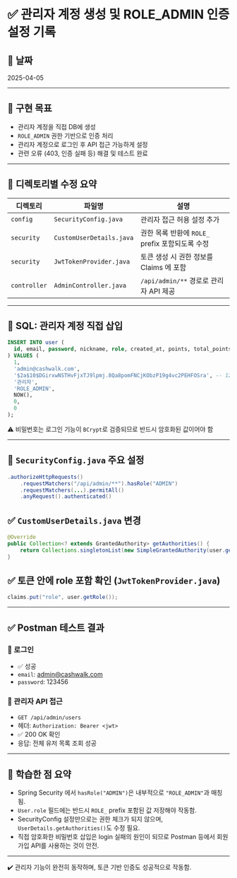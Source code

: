 # ✅ 관리자 계정 생성 및 ROLE_ADMIN 인증 설정 기록

## 📅 날짜
2025-04-05

---

## 🔧 구현 목표
- 관리자 계정을 직접 DB에 생성
- `ROLE_ADMIN` 권한 기반으로 인증 처리
- 관리자 계정으로 로그인 후 API 접근 가능하게 설정
- 관련 오류 (403, 인증 실패 등) 해결 및 테스트 완료

---

## 📂 디렉토리별 수정 요약

| 디렉토리 | 파일명 | 설명 |
|----------|--------|------|
| `config` | `SecurityConfig.java` | 관리자 접근 허용 설정 추가 |
| `security` | `CustomUserDetails.java` | 권한 목록 반환에 `ROLE_` prefix 포함되도록 수정 |
| `security` | `JwtTokenProvider.java` | 토큰 생성 시 권한 정보를 Claims 에 포함 |
| `controller` | `AdminController.java` | `/api/admin/**` 경로로 관리자 API 제공 |

---

## 🧬 SQL: 관리자 계정 직접 삽입

```sql
INSERT INTO user (
  id, email, password, nickname, role, created_at, points, total_points
) VALUES (
  1,
  'admin@cashwalk.com',
  '$2a$10$DGirxwNSTHvFjxTJ9lpmj.8Qa8pomFNCjKObzP19g4vc2PEHFOSra', -- 123456 암호화된 값
  '관리자',
  'ROLE_ADMIN',
  NOW(),
  0,
  0
);
```

⚠️ 비밀번호는 로그인 기능이 `BCrypt`로 검증되므로 반드시 암호화된 값이어야 함

---

## 🔐 `SecurityConfig.java` 주요 설정

```java
.authorizeHttpRequests()
    .requestMatchers("/api/admin/**").hasRole("ADMIN")
    .requestMatchers(...).permitAll()
    .anyRequest().authenticated()
```

## ✅ `CustomUserDetails.java` 변경

```java
@Override
public Collection<? extends GrantedAuthority> getAuthorities() {
    return Collections.singletonList(new SimpleGrantedAuthority(user.getRole()));
}
```

## ✅ 토큰 안에 role 포함 확인 (`JwtTokenProvider.java`)

```java
claims.put("role", user.getRole());
```

---

## ✅ Postman 테스트 결과

### 🔑 로그인
- ✅ 성공
- `email`: admin@cashwalk.com
- `password`: 123456

### 🔐 관리자 API 접근
- `GET /api/admin/users`
- 헤더: `Authorization: Bearer <jwt>`
- ✅ 200 OK 확인
- 응답: 전체 유저 목록 조회 성공

---

## 📘 학습한 점 요약

- Spring Security 에서 `hasRole("ADMIN")`은 내부적으로 `"ROLE_ADMIN"`과 매칭됨.
- `User.role` 필드에는 반드시 `ROLE_` prefix 포함된 값 저장해야 작동함.
- SecurityConfig 설정만으로는 권한 체크가 되지 않으며, `UserDetails.getAuthorities()`도 수정 필요.
- 직접 암호화한 비밀번호 삽입은 login 실패의 원인이 되므로 Postman 등에서 회원가입 API를 사용하는 것이 안전.

---

✔️ 관리자 기능이 완전히 동작하며, 토큰 기반 인증도 성공적으로 작동함.
